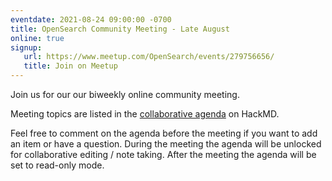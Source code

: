 ```yaml
---
eventdate: 2021-08-24 09:00:00 -0700
title: OpenSearch Community Meeting - Late August
online: true
signup:
   url: https://www.meetup.com/OpenSearch/events/279756656/
   title: Join on Meetup
---
```


Join us for our our biweekly online community meeting. 

Meeting topics are listed in the [collaborative agenda](https://hackmd.io/4EtnY5ADTcaYabwOGJOCcA) on HackMD. 

Feel free to comment on the agenda before the meeting if you want to add an item or have a question. 
During the meeting the agenda will be unlocked for collaborative editing / note taking. After the meeting the agenda will be set to read-only mode. 